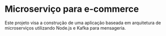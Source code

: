 # Microserviço para e-commerce

Este projeto visa a construção de uma aplicação baseada em arquitetura de microserviços utilizando Node.js e Kafka para mensageria.
